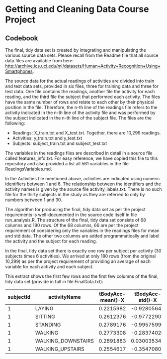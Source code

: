 # Getting and Cleaning Data Course Project
## Codebook

The final, tidy data set is created by integrating and manipulating the various source data sets.  Please recall from the Readme file that 
all source data files are available from here: http://archive.ics.uci.edu/ml/datasets/Human+Activity+Recognition+Using+Smartphones.

The source data for the actual readings of activities are divided into train and test data sets, provided in six files, three for training data and three for test data.  One file contains the readings, another file the activity for each reading, and the third file the subject that performed each activity.  The files have the same number of rows and relate to each other by their physical position in the file.  Therefore, the n-th line of the readings file refers to the activity indicated in the n-th line of the activity file and was performed by the subject indicated in the n-th line of the subject file.  The files are the following:

* Readings: X_train.txt and X_test.txt.  Together, there are 10,299 readings. 
* Activities: y_train.txt and y_test.txt
* Subjects: subject_train.txt and subject_test.txt

The variables in the readings files are described in detail in a source file called features_info.txt.  For easy reference, we have copied this file to this repository and also provided a list all 561 variables in the file ReadingsVariables.md.

In the Activities file mentioned above, activities are indicated using numeric identifiers between 1 and 6.  The relationship between the identifiers and the activity names is given by the source file activity_labels.txt.  There is no such file for the thirty subjects in the study as they are referred to only by numbers between 1 and 30.

The algorithm for producing the final, tidy data set as per the project requirements is well-documented in the source code itself in file run_analysis.R.  The structure of the final, tidy data set consists of 68 columns and 180 rows.  Of the 68 columns, 66 are per the project requirement of considering only the variables in the readings files for mean and std data.  The other two columns are added programmatically and label the activity and the subject for each reading.

In the final, tidy data set there is exactly one row per subject per activity (30 subjects times 6 activities).  We arrived at only 180 rows (from the original 10,299) as per the project requirement of providing an average of each variable for each activity and each subject.

This extract shows the first few rows and the first few columns of the final, tidy data set (provide in full in file FinalData.txt):

| subjectId | activityName | tBodyAcc-mean()-X | tBodyAcc-std()-X | tBodyAcc-mean()-Y | tBodyAcc-std()-Y 
| --- | --- | --- | --- | --- | ---  
| 1             | LAYING       |  0.2215982     | -0.92805647   |   -0.040513953   |  -0.836827406
| 1            | SITTING       |  0.2612376     |  -0.97722901  |   -0.001308288   | -0.922618642
| 1           | STANDING       |  0.2789176     | -0.99575990   |  -0.016137590    | -0.973190056
| 1           | WALKING        | 0.2773308      | -0.28374026   |  -0.017383819    |  0.114461337
| 1 | WALKING_DOWNSTAIRS       |  0.2891883     |  0.03003534   |  -0.009918505    | -0.031935943
| 1 | WALKING_UPSTAIRS         | 0.2554617      |  -0.35470803  |   -0.023953149   |          -0.002320265
 
